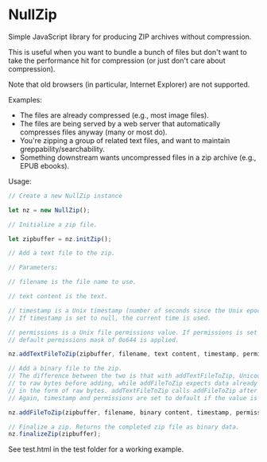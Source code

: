 # NullZip
Simple JavaScript library for producing ZIP archives without compression. 

This is useful when you want to bundle a bunch of files but don't want to take the performance hit for compression (or just don't care about compression).

Note that old browsers (in particular, Internet Explorer) are not supported.

Examples:

* The files are already compressed (e.g., most image files).
* The files are being served by a web server that automatically compresses files anyway (many or most do).
* You're zipping a group of related text files, and want to maintain greppability/searchability.
* Something downstream wants uncompressed files in a zip archive (e.g., EPUB ebooks).


Usage:

```JavaScript
// Create a new NullZip instance

let nz = new NullZip();

// Initialize a zip file.

let zipbuffer = nz.initZip();

// Add a text file to the zip.

// Parameters:

// filename is the file name to use. 

// text content is the text. 

// timestamp is a Unix timestamp (number of seconds since the Unix epoch, January 1, 1970). 
// If timestamp is set to null, the current time is used. 

// permissions is a Unix file permissions value. If permissions is set to null, the 
// default permissions mask of 0o644 is applied.

nz.addTextFileToZip(zipbuffer, filename, text content, timestamp, permissions);

// Add a binary file to the zip. 
// The difference between the two is that with addTextFileToZip, Unicode text is encoded 
// to raw bytes before adding, while addFileToZip expects data already
// in the form of raw bytes. addTextFileToZip calls addFileToZip after encoding the data. 
// Again, timestamp and permissions are set to default if the value is null.

nz.addFileToZip(zipbuffer, filename, binary content, timestamp, permissions);

// Finalize a zip. Returns the completed zip file as binary data.
nz.finalizeZip(zipbuffer);
```

See test.html in the test folder for a working example.
